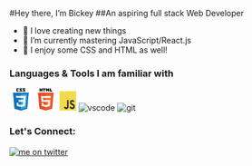 
#Hey there, I’m Bickey 
##An aspiring full stack Web Developer   
   

- 🍃 I love creating new things   
- 📖 I’m currently mastering JavaScript/React.js   
- 🌸 I enjoy some CSS and HTML as well!  


<h3>Languages & Tools I am familiar with</h3>

<p><img src="https://raw.githubusercontent.com/devicons/devicon/master/icons/css3/css3-original-wordmark.svg" alt="css3" width="40" height="40"/>
<img src="https://raw.githubusercontent.com/devicons/devicon/master/icons/html5/html5-original-wordmark.svg" alt="html5" width="40" height="40"/>
<img src="https://raw.githubusercontent.com/devicons/devicon/master/icons/javascript/javascript-original.svg" alt="javascript" width="30" height="35"/>
<img src="https://cdn.jsdelivr.net/gh/devicons/devicon/icons/vscode/vscode-original.svg" alt="vscode" width="35" height="35"/>
<img src="https://cdn.jsdelivr.net/gh/devicons/devicon/icons/git/git-original.svg" alt="git" width="35" height="35"/>


</p>

<h3>Let's Connect:</h3>
<p><a href="https://www.linkedin.com/in/catherinemitagvaria/" target="_blank"><img align="center" <img src="https://cdn.jsdelivr.net/gh/devicons/devicon/icons/twitter/twitter-original.svg" alt="me on twitter" height="auto" width="30"/></a>
</p>

<!-- ![Github stats](https://github-readme-stats.vercel.app/api?username=catherineisonline&theme=omni&show_icons=true&locale=en) -->




